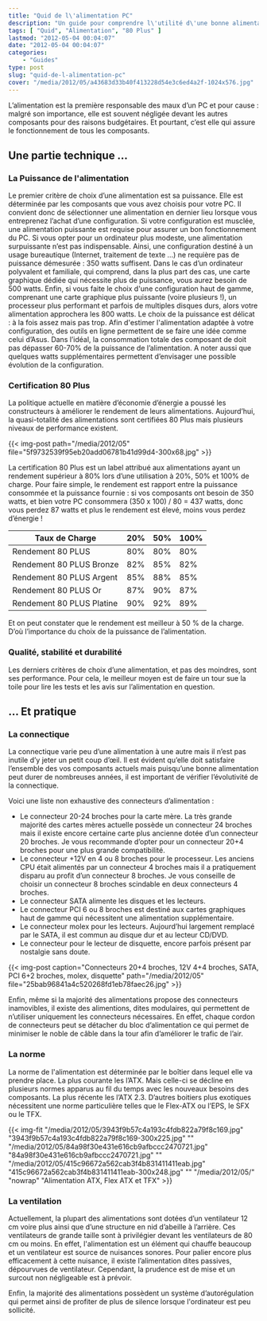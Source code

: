 ```yaml
---
title: "Quid de l\'alimentation PC"
description: "Un guide pour comprendre l\'utilité d\'une bonne alimentation PC et des conseils pour bien la choisir en fonction de ses besoins."
tags: [ "Quid", "Alimentation", "80 Plus" ]
lastmod: "2012-05-04 00:04:07"
date: "2012-05-04 00:04:07"
categories:
    - "Guides"
type: post
slug: "quid-de-l-alimentation-pc"
cover: "/media/2012/05/a43683d33b40f413228d54e3c6ed4a2f-1024x576.jpg"
---
```


L’alimentation est la première responsable des maux d’un PC et pour cause : malgré son importance, elle est souvent négligée devant les autres composants pour des raisons budgétaires. Et pourtant, c’est elle qui assure le fonctionnement de tous les composants.

<!--more-->

## Une partie technique …

### La Puissance de l'alimentation

Le premier critère de choix d’une alimentation est sa puissance. Elle est déterminée par les composants que vous avez choisis pour votre PC. Il convient donc de sélectionner une alimentation en dernier lieu lorsque vous entreprenez l’achat d’une configuration.
Si votre configuration est musclée, une alimentation puissante est requise pour assurer un bon fonctionnement du PC. Si vous opter pour un ordinateur plus modeste, une alimentation surpuissante n’est pas indispensable.
Ainsi, une configuration destiné à un usage bureautique (Internet, traitement de texte …) ne requière pas de puissance démesurée : 350 watts suffisent. Dans le cas d’un ordinateur polyvalent et familiale, qui comprend, dans la plus part des cas, une carte graphique dédiée qui nécessite plus de puissance, vous aurez besoin de 500 watts. Enfin, si vous faite le choix d'une configuration haut de gamme, comprenant une carte graphique plus puissante (voire plusieurs !), un processeur plus performant et parfois de multiples disques durs, alors votre alimentation approchera les 800 watts.
Le choix de la puissance est délicat : à la fois assez mais pas trop. Afin d'estimer l'alimentation adaptée à votre configuration, des outils en ligne permettent de se faire une idée comme celui d’Asus. Dans l’idéal, la consommation totale des composant de doit pas dépasser 60-70% de la puissance de l’alimentation. A noter aussi que quelques watts supplémentaires permettent d’envisager une possible évolution de la configuration.

### Certification 80 Plus

La politique actuelle en matière d’économie d’énergie a poussé les constructeurs à améliorer le rendement de leurs alimentations. Aujourd’hui, la quasi-totalité des alimentations sont certifiées 80 Plus mais plusieurs niveaux de performance existent.

{{< img-post path="/media/2012/05" file="5f9732539f95eb20add06781b41d99d4-300x68.jpg" >}}

La certification 80 Plus est un label attribué aux alimentations ayant un rendement supérieur à 80% lors d’une utilisation à 20%, 50% et 100% de charge. Pour faire simple, le rendement est rapport entre la puissance consommée et la puissance fournie : si vos composants ont besoin de 350 watts, et bien votre PC consommera (350 x 100) / 80 = 437 watts, donc vous perdez 87 watts et plus le rendement est élevé, moins vous perdez d’énergie !

| Taux de Charge            | 20% | 50% | 100% |
| ------------------------- | --- | --- | ---- |
| Rendement 80 PLUS         | 80% | 80% | 80%  |
| Rendement 80 PLUS Bronze  | 82% | 85% | 82%  |
| Rendement 80 PLUS Argent  | 85% | 88% | 85%  |
| Rendement 80 PLUS Or      | 87% | 90% | 87%  |
| Rendement 80 PLUS Platine | 90% | 92% | 89%  |

Et on peut constater que le rendement est meilleur à 50 % de la charge. D’où l’importance du choix de la puissance de l’alimentation.

### Qualité, stabilité et durabilité

Les derniers critères de choix d’une alimentation, et pas des moindres, sont ses performance. Pour cela, le meilleur moyen est de faire un tour sue la toile pour lire les tests et les avis sur l’alimentation en question.

## … Et pratique

### La connectique

La connectique varie peu d’une alimentation à une autre mais il n’est pas inutile d’y jeter un petit coup d’œil. Il est évident qu’elle doit satisfaire l’ensemble des vos composants actuels mais puisqu’une bonne alimentation peut durer de nombreuses années, il est important de vérifier l’évolutivité de la connectique.

Voici une liste non exhaustive des connecteurs d’alimentation :

- Le connecteur 20-24 broches pour la carte mère. La très grande majorité des cartes mères actuelle possède un connecteur 24 broches mais il existe encore certaine carte plus ancienne dotée d’un connecteur 20 broches. Je vous recommande d’opter pour un connecteur 20+4 broches pour une plus grande compatibilité.
- Le connecteur +12V en 4 ou 8 broches pour le processeur. Les anciens CPU était alimentés par un connecteur 4 broches mais il a pratiquement disparu au profit d’un connecteur 8 broches. Je vous conseille de choisir un connecteur 8 broches scindable en deux connecteurs 4 broches.
- Le connecteur SATA alimente les disques et les lecteurs.
- Le connecteur PCI 6 ou 8 broches est destiné aux cartes graphiques haut de gamme qui nécessitent une alimentation supplémentaire.
- Le connecteur molex pour les lecteurs. Aujourd’hui largement remplacé par le SATA, il est commun au disque dur et au lecteur CD/DVD.
- Le connecteur pour le lecteur de disquette, encore parfois présent par nostalgie sans doute.

{{< img-post caption="Connecteurs 20+4 broches, 12V 4+4 broches, SATA, PCI 6+2 broches, molex, disquette" path="/media/2012/05" file="25bab96841a4c520268fd1eb78faec26.jpg" >}}

Enfin, même si la majorité des alimentations propose des connecteurs inamovibles, il existe des alimentions, dites modulaires, qui permettent de n’utiliser uniquement les connecteurs nécessaires. En effet, chaque cordon de connecteurs peut se détacher du bloc d’alimentation ce qui permet de minimiser le noble de câble dans la tour afin d’améliorer le trafic de l’air.

### La norme

La norme de l'alimentation est déterminée par le boîtier dans lequel elle va prendre place. La plus courante les l’ATX. Mais celle-ci se décline en plusieurs normes apparus au fil du temps avec les nouveaux besoins des composants. La plus récente les l’ATX 2.3. D’autres boitiers plus exotiques nécessitent une norme particulière telles que le Flex-ATX ou l’EPS, le SFX ou le TFX.

{{< img-fit
    "/media/2012/05/3943f9b57c4a193c4fdb822a79f8c169.jpg" "3943f9b57c4a193c4fdb822a79f8c169-300x225.jpg" ""
    "/media/2012/05/84a98f30e431e616cb9afbccc2470721.jpg" "84a98f30e431e616cb9afbccc2470721.jpg" ""
    "/media/2012/05/415c96672a562cab3f4b831411411eab.jpg" "415c96672a562cab3f4b831411411eab-300x248.jpg" ""
    "/media/2012/05/" "nowrap" "Alimentation ATX, Flex ATX et TFX" >}}

### La ventilation

Actuellement, la plupart des alimentations sont dotées d’un ventilateur 12 cm voire plus ainsi que d’une structure en nid d’abeille à l’arrière. Ces ventilateurs de grande taille sont à privilégier devant les ventilateurs de 80 cm ou moins. En effet, l'alimentation est un élément qui chauffe beaucoup et un ventilateur est source de nuisances sonores.
Pour palier encore plus efficacement à cette nuisance, il existe l’alimentation dites passives, dépourvues de ventilateur. Cependant, la prudence est de mise et un surcout non négligeable est à prévoir.

Enfin, la majorité des alimentations possèdent un système d’autorégulation qui permet ainsi de profiter de plus de silence lorsque l'ordinateur est peu sollicité.